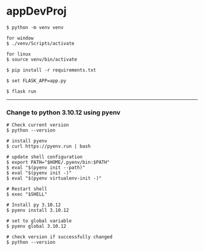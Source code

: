 # appDevProj

```
$ python -m venv venv
```

```
for window
$ ./venv/Scripts/activate
```

```
for linux
$ source venv/bin/activate
```


```
$ pip install -r requirements.txt
```

```
$ set FLASK_APP=app.py
```

```
$ flask run
```

----------------------------------------

### Change to python 3.10.12 using pyenv

```
# Check current version
$ python --version
```

```
# install pyenv
$ curl https://pyenv.run | bash
```

```
# update shell configuration
$ export PATH="$HOME/.pyenv/bin:$PATH"
$ eval "$(pyenv init --path)"
$ eval "$(pyenv init -)"
$ eval "$(pyenv virtualenv-init -)"
```

```
# Restart shell
$ exec "$SHELL"
```

```
# Install py 3.10.12
$ pyenv install 3.10.12

# set to global variable
$ pyenv global 3.10.12

# check version if successfully changed
$ python --version
```